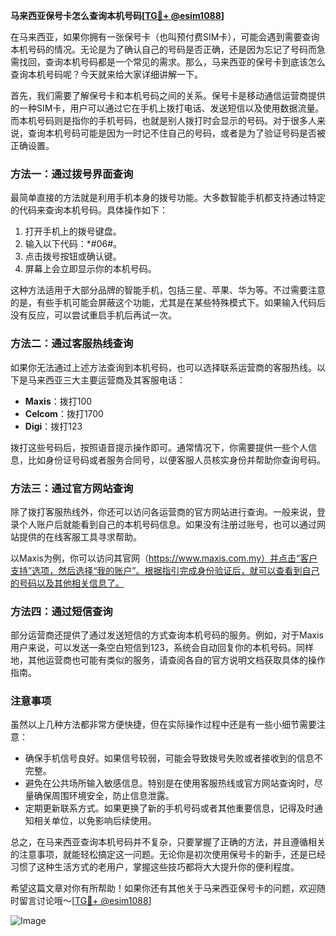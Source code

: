 **马来西亚保号卡怎么查询本机号码[[TG💪+ @esim1088](https://t.me/s/esim1088)]**

在马来西亚，如果你拥有一张保号卡（也叫预付费SIM卡），可能会遇到需要查询本机号码的情况。无论是为了确认自己的号码是否正确，还是因为忘记了号码而急需找回，查询本机号码都是一个常见的需求。那么，马来西亚的保号卡到底该怎么查询本机号码呢？今天就来给大家详细讲解一下。

首先，我们需要了解保号卡和本机号码之间的关系。保号卡是移动通信运营商提供的一种SIM卡，用户可以通过它在手机上拨打电话、发送短信以及使用数据流量。而本机号码则是指你的手机号码，也就是别人拨打时会显示的号码。对于很多人来说，查询本机号码可能是因为一时记不住自己的号码，或者是为了验证号码是否被正确设置。

### 方法一：通过拨号界面查询

最简单直接的方法就是利用手机本身的拨号功能。大多数智能手机都支持通过特定的代码来查询本机号码。具体操作如下：

1. 打开手机上的拨号键盘。
2. 输入以下代码：*#06#。
3. 点击拨号按钮或确认键。
4. 屏幕上会立即显示你的本机号码。

这种方法适用于大部分品牌的智能手机，包括三星、苹果、华为等。不过需要注意的是，有些手机可能会屏蔽这个功能，尤其是在某些特殊模式下。如果输入代码后没有反应，可以尝试重启手机后再试一次。

### 方法二：通过客服热线查询

如果你无法通过上述方法查询到本机号码，也可以选择联系运营商的客服热线。以下是马来西亚三大主要运营商及其客服电话：

- **Maxis**：拨打100
- **Celcom**：拨打1700
- **Digi**：拨打123

拨打这些号码后，按照语音提示操作即可。通常情况下，你需要提供一些个人信息，比如身份证号码或者服务合同号，以便客服人员核实身份并帮助你查询号码。

### 方法三：通过官方网站查询

除了拨打客服热线外，你还可以访问各运营商的官方网站进行查询。一般来说，登录个人账户后就能看到自己的本机号码信息。如果没有注册过账号，也可以通过网站提供的在线客服工具寻求帮助。

以Maxis为例，你可以访问其官网（https://www.maxis.com.my）并点击“客户支持”选项，然后选择“我的账户”。根据指引完成身份验证后，就可以查看到自己的号码以及其他相关信息了。

### 方法四：通过短信查询

部分运营商还提供了通过发送短信的方式查询本机号码的服务。例如，对于Maxis用户来说，可以发送一条空白短信到123，系统会自动回复你的本机号码。同样地，其他运营商也可能有类似的服务，请查阅各自的官方说明文档获取具体的操作指南。

### 注意事项

虽然以上几种方法都非常方便快捷，但在实际操作过程中还是有一些小细节需要注意：

- 确保手机信号良好。如果信号较弱，可能会导致拨号失败或者接收到的信息不完整。
- 避免在公共场所输入敏感信息。特别是在使用客服热线或官方网站查询时，尽量确保周围环境安全，防止信息泄露。
- 定期更新联系方式。如果更换了新的手机号码或者其他重要信息，记得及时通知相关单位，以免影响后续使用。

总之，在马来西亚查询本机号码并不复杂，只要掌握了正确的方法，并且遵循相关的注意事项，就能轻松搞定这一问题。无论你是初次使用保号卡的新手，还是已经习惯了这种生活方式的老用户，掌握这些技巧都将大大提升你的便利程度。

希望这篇文章对你有所帮助！如果你还有其他关于马来西亚保号卡的问题，欢迎随时留言讨论哦～[[TG💪+ @esim1088](https://t.me/s/esim1088)] 

![Image](https://i.postimg.cc/4NQfJmqS/Snipaste-2025-05-13-00-14-12.png)